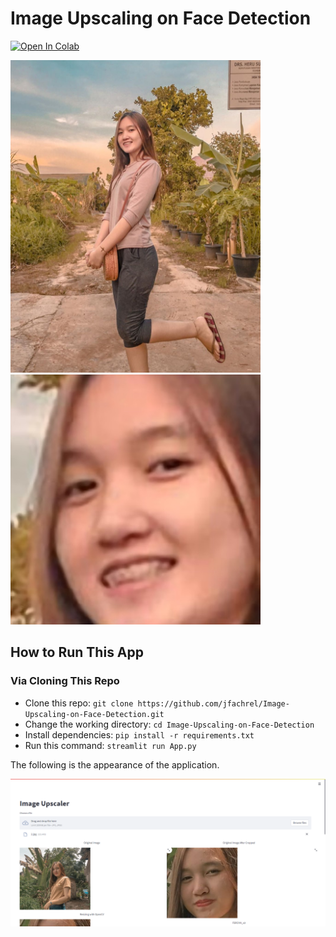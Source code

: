 # Image Upscaling on Face Detection

[![Open In Colab](https://colab.research.google.com/assets/colab-badge.svg)](https://colab.research.google.com/drive/1ycNuUieEq941P29Ubuy5B-HY7Qz4BPj1?usp=sharing)

<p float="left">
  <img src="https://github.com/jfachrel/Image-Upscaler-Using-Super-Resolution/blob/main/assets/1.jpg" width="400" />
  <img src="https://github.com/jfachrel/Image-Upscaler-Using-Super-Resolution/blob/main/outputs/LapSRN_x8.jpeg" width="400" /> 
</p>

## How to Run This App

### Via Cloning This Repo

- Clone this repo: `git clone https://github.com/jfachrel/Image-Upscaling-on-Face-Detection.git`
- Change the working directory: `cd Image-Upscaling-on-Face-Detection`
- Install dependencies: `pip install -r requirements.txt`
- Run this command: `streamlit run App.py`

The following is the appearance of the application.

<img src="https://github.com/jfachrel/Image-Upscaler-Using-Super-Resolution/blob/main/assets/App.PNG">
